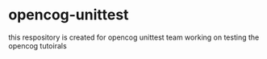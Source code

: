# opencog-unittest
this respository is created for opencog unittest team working on testing the opencog tutoirals
